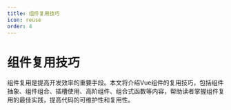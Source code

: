 ```yaml
---
title: 组件复用技巧
icon: reuse
order: 4
---
```


# 组件复用技巧

组件复用是提高开发效率的重要手段。本文将介绍Vue组件的复用技巧，包括组件抽象、组件组合、插槽使用、高阶组件、组合式函数等内容，帮助读者掌握组件复用的最佳实践，提高代码的可维护性和复用性。
